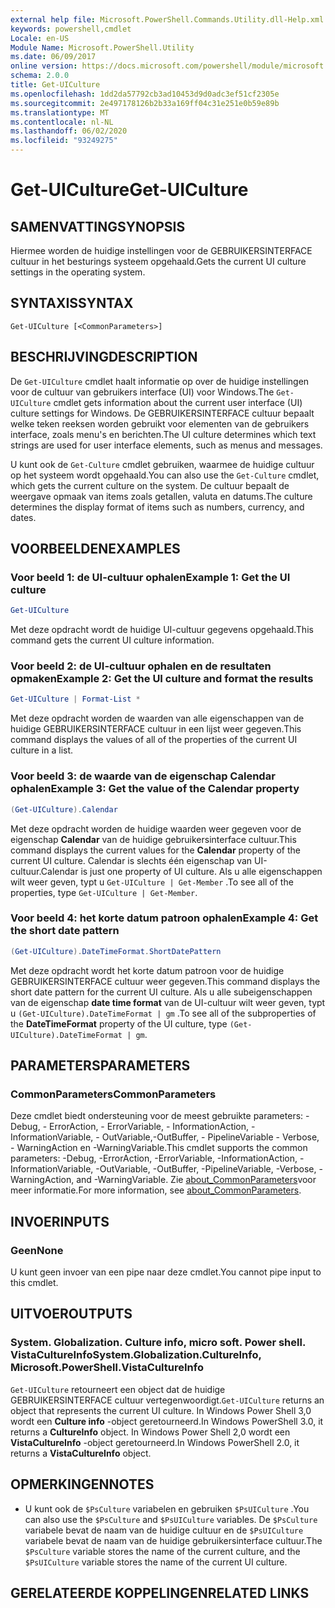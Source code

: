 ```yaml
---
external help file: Microsoft.PowerShell.Commands.Utility.dll-Help.xml
keywords: powershell,cmdlet
Locale: en-US
Module Name: Microsoft.PowerShell.Utility
ms.date: 06/09/2017
online version: https://docs.microsoft.com/powershell/module/microsoft.powershell.utility/get-uiculture?view=powershell-6&WT.mc_id=ps-gethelp
schema: 2.0.0
title: Get-UICulture
ms.openlocfilehash: 1dd2da57792cb3ad10453d9d0adc3ef51cf2305e
ms.sourcegitcommit: 2e497178126b2b33a169ff04c31e251e0b59e89b
ms.translationtype: MT
ms.contentlocale: nl-NL
ms.lasthandoff: 06/02/2020
ms.locfileid: "93249275"
---
```

# <span data-ttu-id="ae911-103">Get-UICulture</span><span class="sxs-lookup"><span data-stu-id="ae911-103">Get-UICulture</span></span>

## <span data-ttu-id="ae911-104">SAMENVATTING</span><span class="sxs-lookup"><span data-stu-id="ae911-104">SYNOPSIS</span></span>
<span data-ttu-id="ae911-105">Hiermee worden de huidige instellingen voor de GEBRUIKERSINTERFACE cultuur in het besturings systeem opgehaald.</span><span class="sxs-lookup"><span data-stu-id="ae911-105">Gets the current UI culture settings in the operating system.</span></span>

## <span data-ttu-id="ae911-106">SYNTAXIS</span><span class="sxs-lookup"><span data-stu-id="ae911-106">SYNTAX</span></span>

```
Get-UICulture [<CommonParameters>]
```

## <span data-ttu-id="ae911-107">BESCHRIJVING</span><span class="sxs-lookup"><span data-stu-id="ae911-107">DESCRIPTION</span></span>

<span data-ttu-id="ae911-108">De `Get-UICulture` cmdlet haalt informatie op over de huidige instellingen voor de cultuur van gebruikers interface (UI) voor Windows.</span><span class="sxs-lookup"><span data-stu-id="ae911-108">The `Get-UICulture` cmdlet gets information about the current user interface (UI) culture settings for Windows.</span></span>
<span data-ttu-id="ae911-109">De GEBRUIKERSINTERFACE cultuur bepaalt welke teken reeksen worden gebruikt voor elementen van de gebruikers interface, zoals menu's en berichten.</span><span class="sxs-lookup"><span data-stu-id="ae911-109">The UI culture determines which text strings are used for user interface elements, such as menus and messages.</span></span>

<span data-ttu-id="ae911-110">U kunt ook de `Get-Culture` cmdlet gebruiken, waarmee de huidige cultuur op het systeem wordt opgehaald.</span><span class="sxs-lookup"><span data-stu-id="ae911-110">You can also use the `Get-Culture` cmdlet, which gets the current culture on the system.</span></span>
<span data-ttu-id="ae911-111">De cultuur bepaalt de weergave opmaak van items zoals getallen, valuta en datums.</span><span class="sxs-lookup"><span data-stu-id="ae911-111">The culture determines the display format of items such as numbers, currency, and dates.</span></span>

## <span data-ttu-id="ae911-112">VOORBEELDEN</span><span class="sxs-lookup"><span data-stu-id="ae911-112">EXAMPLES</span></span>

### <span data-ttu-id="ae911-113">Voor beeld 1: de UI-cultuur ophalen</span><span class="sxs-lookup"><span data-stu-id="ae911-113">Example 1: Get the UI culture</span></span>

```powershell
Get-UICulture
```

<span data-ttu-id="ae911-114">Met deze opdracht wordt de huidige UI-cultuur gegevens opgehaald.</span><span class="sxs-lookup"><span data-stu-id="ae911-114">This command gets the current UI culture information.</span></span>

### <span data-ttu-id="ae911-115">Voor beeld 2: de UI-cultuur ophalen en de resultaten opmaken</span><span class="sxs-lookup"><span data-stu-id="ae911-115">Example 2: Get the UI culture and format the results</span></span>

```powershell
Get-UICulture | Format-List *
```

<span data-ttu-id="ae911-116">Met deze opdracht worden de waarden van alle eigenschappen van de huidige GEBRUIKERSINTERFACE cultuur in een lijst weer gegeven.</span><span class="sxs-lookup"><span data-stu-id="ae911-116">This command displays the values of all of the properties of the current UI culture in a list.</span></span>

### <span data-ttu-id="ae911-117">Voor beeld 3: de waarde van de eigenschap Calendar ophalen</span><span class="sxs-lookup"><span data-stu-id="ae911-117">Example 3: Get the value of the Calendar property</span></span>

```powershell
(Get-UICulture).Calendar
```

<span data-ttu-id="ae911-118">Met deze opdracht worden de huidige waarden weer gegeven voor de eigenschap **Calendar** van de huidige gebruikersinterface cultuur.</span><span class="sxs-lookup"><span data-stu-id="ae911-118">This command displays the current values for the **Calendar** property of the current UI culture.</span></span>
<span data-ttu-id="ae911-119">Calendar is slechts één eigenschap van UI-cultuur.</span><span class="sxs-lookup"><span data-stu-id="ae911-119">Calendar is just one property of UI culture.</span></span>
<span data-ttu-id="ae911-120">Als u alle eigenschappen wilt weer geven, typt u `Get-UICulture | Get-Member` .</span><span class="sxs-lookup"><span data-stu-id="ae911-120">To see all of the properties, type `Get-UICulture | Get-Member`.</span></span>

### <span data-ttu-id="ae911-121">Voor beeld 4: het korte datum patroon ophalen</span><span class="sxs-lookup"><span data-stu-id="ae911-121">Example 4: Get the short date pattern</span></span>

```powershell
(Get-UICulture).DateTimeFormat.ShortDatePattern
```

<span data-ttu-id="ae911-122">Met deze opdracht wordt het korte datum patroon voor de huidige GEBRUIKERSINTERFACE cultuur weer gegeven.</span><span class="sxs-lookup"><span data-stu-id="ae911-122">This command displays the short date pattern for the current UI culture.</span></span>
<span data-ttu-id="ae911-123">Als u alle subeigenschappen van de eigenschap **date time format** van de UI-cultuur wilt weer geven, typt u `(Get-UICulture).DateTimeFormat | gm` .</span><span class="sxs-lookup"><span data-stu-id="ae911-123">To see all of the subproperties of the **DateTimeFormat** property of the UI culture, type `(Get-UICulture).DateTimeFormat | gm`.</span></span>

## <span data-ttu-id="ae911-124">PARAMETERS</span><span class="sxs-lookup"><span data-stu-id="ae911-124">PARAMETERS</span></span>

### <span data-ttu-id="ae911-125">CommonParameters</span><span class="sxs-lookup"><span data-stu-id="ae911-125">CommonParameters</span></span>

<span data-ttu-id="ae911-126">Deze cmdlet biedt ondersteuning voor de meest gebruikte parameters: -Debug, - ErrorAction, - ErrorVariable, - InformationAction, -InformationVariable, - OutVariable,-OutBuffer, - PipelineVariable - Verbose, - WarningAction en -WarningVariable.</span><span class="sxs-lookup"><span data-stu-id="ae911-126">This cmdlet supports the common parameters: -Debug, -ErrorAction, -ErrorVariable, -InformationAction, -InformationVariable, -OutVariable, -OutBuffer, -PipelineVariable, -Verbose, -WarningAction, and -WarningVariable.</span></span> <span data-ttu-id="ae911-127">Zie [about_CommonParameters](../Microsoft.PowerShell.Core/About/about_CommonParameters.md)voor meer informatie.</span><span class="sxs-lookup"><span data-stu-id="ae911-127">For more information, see [about_CommonParameters](../Microsoft.PowerShell.Core/About/about_CommonParameters.md).</span></span>

## <span data-ttu-id="ae911-128">INVOER</span><span class="sxs-lookup"><span data-stu-id="ae911-128">INPUTS</span></span>

### <span data-ttu-id="ae911-129">Geen</span><span class="sxs-lookup"><span data-stu-id="ae911-129">None</span></span>

<span data-ttu-id="ae911-130">U kunt geen invoer van een pipe naar deze cmdlet.</span><span class="sxs-lookup"><span data-stu-id="ae911-130">You cannot pipe input to this cmdlet.</span></span>

## <span data-ttu-id="ae911-131">UITVOER</span><span class="sxs-lookup"><span data-stu-id="ae911-131">OUTPUTS</span></span>

### <span data-ttu-id="ae911-132">System. Globalization. Culture info, micro soft. Power shell. VistaCultureInfo</span><span class="sxs-lookup"><span data-stu-id="ae911-132">System.Globalization.CultureInfo, Microsoft.PowerShell.VistaCultureInfo</span></span>

<span data-ttu-id="ae911-133">`Get-UICulture` retourneert een object dat de huidige GEBRUIKERSINTERFACE cultuur vertegenwoordigt.</span><span class="sxs-lookup"><span data-stu-id="ae911-133">`Get-UICulture` returns an object that represents the current UI culture.</span></span>
<span data-ttu-id="ae911-134">In Windows Power Shell 3,0 wordt een **Culture info** -object geretourneerd.</span><span class="sxs-lookup"><span data-stu-id="ae911-134">In Windows PowerShell 3.0, it returns a **CultureInfo** object.</span></span>
<span data-ttu-id="ae911-135">In Windows Power Shell 2,0 wordt een **VistaCultureInfo** -object geretourneerd.</span><span class="sxs-lookup"><span data-stu-id="ae911-135">In Windows PowerShell 2.0, it returns a **VistaCultureInfo** object.</span></span>

## <span data-ttu-id="ae911-136">OPMERKINGEN</span><span class="sxs-lookup"><span data-stu-id="ae911-136">NOTES</span></span>

- <span data-ttu-id="ae911-137">U kunt ook de `$PsCulture` variabelen en gebruiken `$PsUICulture` .</span><span class="sxs-lookup"><span data-stu-id="ae911-137">You can also use the `$PsCulture` and `$PsUICulture` variables.</span></span> <span data-ttu-id="ae911-138">De `$PsCulture` variabele bevat de naam van de huidige cultuur en de `$PsUICulture` variabele bevat de naam van de huidige gebruikersinterface cultuur.</span><span class="sxs-lookup"><span data-stu-id="ae911-138">The `$PsCulture` variable stores the name of the current culture, and the `$PsUICulture` variable stores the name of the current UI culture.</span></span>

## <span data-ttu-id="ae911-139">GERELATEERDE KOPPELINGEN</span><span class="sxs-lookup"><span data-stu-id="ae911-139">RELATED LINKS</span></span>
